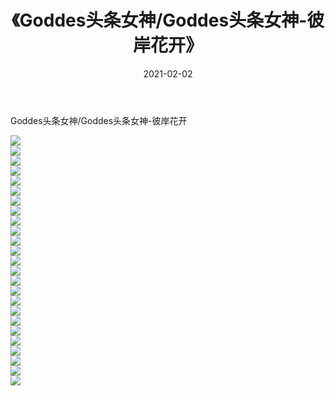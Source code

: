 ﻿---
layout: post
title:  《Goddes头条女神/Goddes头条女神-彼岸花开》
date:   2021-02-02
img: http://img.660000.xyz/Sharelink/网络美图/2021/Goddes头条女神/Goddes头条女神-彼岸花开/000.jpg
categories: [美女, 清纯, 唯美]
---

Goddes头条女神/Goddes头条女神-彼岸花开

 ![](http://img.660000.xyz/Sharelink/网络美图/2021/Goddes头条女神/Goddes头条女神-彼岸花开/001.jpg) <br>![](http://img.660000.xyz/Sharelink/网络美图/2021/Goddes头条女神/Goddes头条女神-彼岸花开/002.jpg) <br>![](http://img.660000.xyz/Sharelink/网络美图/2021/Goddes头条女神/Goddes头条女神-彼岸花开/003.jpg) <br>![](http://img.660000.xyz/Sharelink/网络美图/2021/Goddes头条女神/Goddes头条女神-彼岸花开/004.jpg) <br>![](http://img.660000.xyz/Sharelink/网络美图/2021/Goddes头条女神/Goddes头条女神-彼岸花开/005.jpg) <br>![](http://img.660000.xyz/Sharelink/网络美图/2021/Goddes头条女神/Goddes头条女神-彼岸花开/006.jpg) <br>![](http://img.660000.xyz/Sharelink/网络美图/2021/Goddes头条女神/Goddes头条女神-彼岸花开/007.jpg) <br>![](http://img.660000.xyz/Sharelink/网络美图/2021/Goddes头条女神/Goddes头条女神-彼岸花开/008.jpg) <br>![](http://img.660000.xyz/Sharelink/网络美图/2021/Goddes头条女神/Goddes头条女神-彼岸花开/009.jpg) <br>![](http://img.660000.xyz/Sharelink/网络美图/2021/Goddes头条女神/Goddes头条女神-彼岸花开/010.jpg) <br>![](http://img.660000.xyz/Sharelink/网络美图/2021/Goddes头条女神/Goddes头条女神-彼岸花开/011.jpg) <br>![](http://img.660000.xyz/Sharelink/网络美图/2021/Goddes头条女神/Goddes头条女神-彼岸花开/012.jpg) <br>![](http://img.660000.xyz/Sharelink/网络美图/2021/Goddes头条女神/Goddes头条女神-彼岸花开/013.jpg) <br>![](http://img.660000.xyz/Sharelink/网络美图/2021/Goddes头条女神/Goddes头条女神-彼岸花开/014.jpg) <br>![](http://img.660000.xyz/Sharelink/网络美图/2021/Goddes头条女神/Goddes头条女神-彼岸花开/015.jpg) <br>![](http://img.660000.xyz/Sharelink/网络美图/2021/Goddes头条女神/Goddes头条女神-彼岸花开/016.jpg) <br>![](http://img.660000.xyz/Sharelink/网络美图/2021/Goddes头条女神/Goddes头条女神-彼岸花开/017.jpg) <br>![](http://img.660000.xyz/Sharelink/网络美图/2021/Goddes头条女神/Goddes头条女神-彼岸花开/018.jpg) <br>![](http://img.660000.xyz/Sharelink/网络美图/2021/Goddes头条女神/Goddes头条女神-彼岸花开/019.jpg) <br>![](http://img.660000.xyz/Sharelink/网络美图/2021/Goddes头条女神/Goddes头条女神-彼岸花开/020.jpg) <br>![](http://img.660000.xyz/Sharelink/网络美图/2021/Goddes头条女神/Goddes头条女神-彼岸花开/021.jpg) <br>![](http://img.660000.xyz/Sharelink/网络美图/2021/Goddes头条女神/Goddes头条女神-彼岸花开/022.jpg) <br>![](http://img.660000.xyz/Sharelink/网络美图/2021/Goddes头条女神/Goddes头条女神-彼岸花开/023.jpg) <br>![](http://img.660000.xyz/Sharelink/网络美图/2021/Goddes头条女神/Goddes头条女神-彼岸花开/024.jpg) <br>![](http://img.660000.xyz/Sharelink/网络美图/2021/Goddes头条女神/Goddes头条女神-彼岸花开/025.jpg) <br>